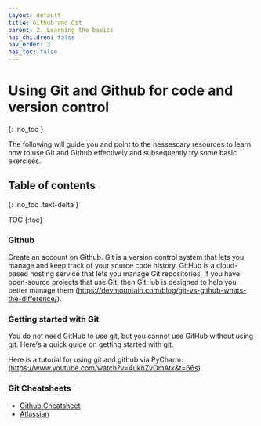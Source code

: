 ```yaml
---
layout: default
title: Github and Git
parent: 2. Learning the basics
has_children: false
nav_order: 3
has_toc: false
---
```


# Using Git and Github for code and version control

{: .no_toc }

The following will guide you and point to the nessescary resources to learn how to use Git and Github effectively and subsequently try some basic exercises.

## Table of contents
{: .no_toc .text-delta }

TOC
{:toc}

### Github

Create an account on Github. Git is a version control system that lets you manage and keep track of your source code history. GitHub is a cloud-based hosting service that lets you manage Git repositories. If you have open-source projects that use Git, then GitHub is designed to help you better manage them (https://devmountain.com/blog/git-vs-github-whats-the-difference/).

### Getting started with Git 

You do not need GitHub to use git, but you cannot use GitHub without using git. Here's a quick guide on getting started with [git](https://git-scm.com/book/en/v2/Getting-Started-Installing-Git).

Here is a tutorial for using git and github via PyCharm: (https://www.youtube.com/watch?v=4ukhZvOmAtk&t=66s).

### Git Cheatsheets

- [Github Cheatsheet](https://education.github.com/git-cheat-sheet-education.pdf)
- [Atlassian](https://www.atlassian.com/git/tutorials/atlassian-git-cheatsheet)